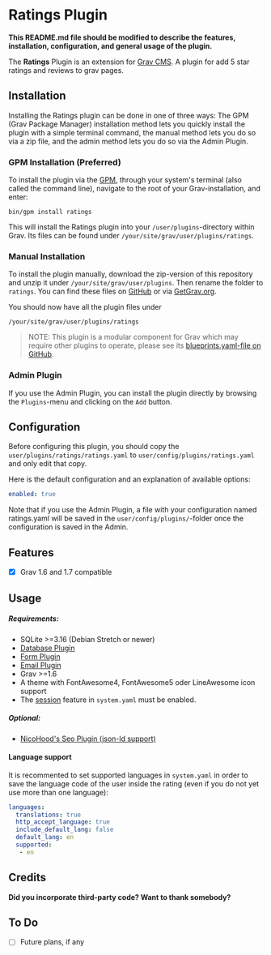 # Ratings Plugin

**This README.md file should be modified to describe the features, installation, configuration, and general usage of the plugin.**

The **Ratings** Plugin is an extension for [Grav CMS](http://github.com/getgrav/grav). A plugin for add 5 star ratings and reviews to grav pages.

## Installation

Installing the Ratings plugin can be done in one of three ways: The GPM (Grav Package Manager) installation method lets you quickly install the plugin with a simple terminal command, the manual method lets you do so via a zip file, and the admin method lets you do so via the Admin Plugin.

### GPM Installation (Preferred)

To install the plugin via the [GPM](http://learn.getgrav.org/advanced/grav-gpm), through your system's terminal (also called the command line), navigate to the root of your Grav-installation, and enter:

    bin/gpm install ratings

This will install the Ratings plugin into your `/user/plugins`-directory within Grav. Its files can be found under `/your/site/grav/user/plugins/ratings`.

### Manual Installation

To install the plugin manually, download the zip-version of this repository and unzip it under `/your/site/grav/user/plugins`. Then rename the folder to `ratings`. You can find these files on [GitHub](https://github.com/nicohood/grav-plugin-ratings) or via [GetGrav.org](http://getgrav.org/downloads/plugins#extras).

You should now have all the plugin files under

    /your/site/grav/user/plugins/ratings

> NOTE: This plugin is a modular component for Grav which may require other plugins to operate, please see its [blueprints.yaml-file on GitHub](https://github.com/nicohood/grav-plugin-ratings/blob/master/blueprints.yaml).

### Admin Plugin

If you use the Admin Plugin, you can install the plugin directly by browsing the `Plugins`-menu and clicking on the `Add` button.

## Configuration

Before configuring this plugin, you should copy the `user/plugins/ratings/ratings.yaml` to `user/config/plugins/ratings.yaml` and only edit that copy.

Here is the default configuration and an explanation of available options:

```yaml
enabled: true
```

Note that if you use the Admin Plugin, a file with your configuration named ratings.yaml will be saved in the `user/config/plugins/`-folder once the configuration is saved in the Admin.

## Features

- [x] Grav 1.6 and 1.7 compatible

## Usage

##### Requirements:

* SQLite >=3.16 (Debian Stretch or newer)
* [Database Plugin](https://github.com/getgrav/grav-plugin-database)
* [Form Plugin](https://github.com/getgrav/grav-plugin-form)
* [Email Plugin](https://github.com/getgrav/grav-plugin-email)
* Grav >=1.6
* A theme with FontAwesome4, FontAwesome5 oder LineAwesome icon support
* The [session](https://learn.getgrav.org/16/basics/grav-configuration#session) feature in `system.yaml` must be enabled.

##### Optional:

* [NicoHood's Seo Plugin (json-ld support)](https://github.com/NicoHood/grav-plugin-seo)

#### Language support

It is recommented to set supported languages in `system.yaml` in order to save the language code of the user inside the rating (even if you do not yet use more than one language):

```yaml
languages:
  translations: true
  http_accept_language: true
  include_default_lang: false
  default_lang: en
  supported:
   - en
```

## Credits

**Did you incorporate third-party code? Want to thank somebody?**

## To Do

- [ ] Future plans, if any

